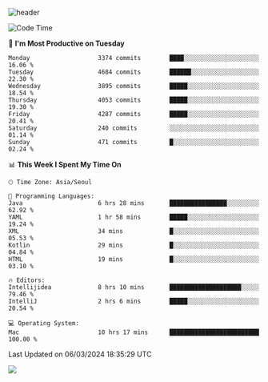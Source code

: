 ![header](https://capsule-render.vercel.app/api?type=Egg&color=timeAuto&height=300&section=header&text=PoPo&fontSize=90&animation=fadeIn)

  <!--START_SECTION:waka-->
![Code Time](http://img.shields.io/badge/Code%20Time-1%2C515%20hrs%2041%20mins-blue)

📅 **I'm Most Productive on Tuesday** 

```text
Monday                   3374 commits        ████░░░░░░░░░░░░░░░░░░░░░   16.06 % 
Tuesday                  4684 commits        ██████░░░░░░░░░░░░░░░░░░░   22.30 % 
Wednesday                3895 commits        █████░░░░░░░░░░░░░░░░░░░░   18.54 % 
Thursday                 4053 commits        █████░░░░░░░░░░░░░░░░░░░░   19.30 % 
Friday                   4287 commits        █████░░░░░░░░░░░░░░░░░░░░   20.41 % 
Saturday                 240 commits         ░░░░░░░░░░░░░░░░░░░░░░░░░   01.14 % 
Sunday                   471 commits         █░░░░░░░░░░░░░░░░░░░░░░░░   02.24 % 
```


📊 **This Week I Spent My Time On** 

```text
🕑︎ Time Zone: Asia/Seoul

💬 Programming Languages: 
Java                     6 hrs 28 mins       ████████████████░░░░░░░░░   62.92 % 
YAML                     1 hr 58 mins        █████░░░░░░░░░░░░░░░░░░░░   19.24 % 
XML                      34 mins             █░░░░░░░░░░░░░░░░░░░░░░░░   05.53 % 
Kotlin                   29 mins             █░░░░░░░░░░░░░░░░░░░░░░░░   04.84 % 
HTML                     19 mins             █░░░░░░░░░░░░░░░░░░░░░░░░   03.10 % 

🔥 Editors: 
Intellijidea             8 hrs 10 mins       ████████████████████░░░░░   79.46 % 
IntelliJ                 2 hrs 6 mins        █████░░░░░░░░░░░░░░░░░░░░   20.54 % 

💻 Operating System: 
Mac                      10 hrs 17 mins      █████████████████████████   100.00 % 
```


 Last Updated on 06/03/2024 18:35:29 UTC
<!--END_SECTION:waka-->



<img src="https://capsule-render.vercel.app/api?type=Egg&color=timeAuto&height=300&section=footer&text=PoPo&fontSize=90&animation=fadeIn&reversal=true" />
